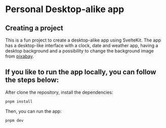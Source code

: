 # Personal Desktop-alike app

## Creating a project

This is a fun project to create a desktop-alike app using SvelteKit. The app has a desktop-like interface with a clock, date and weather app,
having a desktop background and a possibility to change the background image from [pixabay](https://pixabay.com).

## If you like to run the app locally, you can follow the steps below:

After clone the repository, install the dependencies:

```bash
pnpm install
```

Then, you can run the app:

```bash
pnpm dev
```
